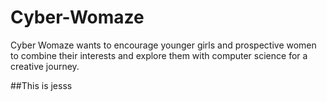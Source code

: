 # Cyber-Womaze

Cyber Womaze wants to encourage younger girls and prospective women to combine their interests and explore them with computer science for a creative journey. 

##This is jesss
